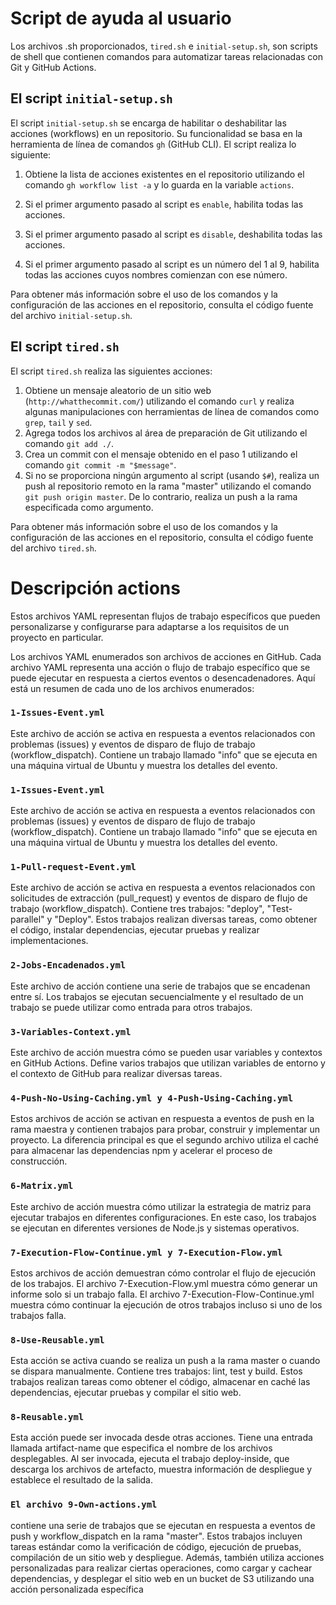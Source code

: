 # Script de ayuda al usuario

Los archivos .sh proporcionados, `tired.sh` e `initial-setup.sh`, son scripts de shell que contienen comandos para automatizar tareas relacionadas con Git y GitHub Actions.


## El script `initial-setup.sh`

El script `initial-setup.sh` se encarga de habilitar o deshabilitar las acciones (workflows) en un repositorio. Su funcionalidad se basa en la herramienta de línea de comandos `gh` (GitHub CLI). El script realiza lo siguiente:

1. Obtiene la lista de acciones existentes en el repositorio utilizando el comando `gh workflow list -a` y lo guarda en la variable `actions`.

2. Si el primer argumento pasado al script es `enable`, habilita todas las acciones.

3. Si el primer argumento pasado al script es `disable`, deshabilita todas las acciones.

4. Si el primer argumento pasado al script es un número del 1 al 9, habilita todas las acciones cuyos nombres comienzan con ese número.

Para obtener más información sobre el uso de los comandos y la configuración de las acciones en el repositorio, consulta el código fuente del archivo `initial-setup.sh`.

## El script `tired.sh`

El script `tired.sh` realiza las siguientes acciones:

1. Obtiene un mensaje aleatorio de un sitio web (`http://whatthecommit.com/`) utilizando el comando `curl` y realiza algunas manipulaciones con herramientas de línea de comandos como `grep`, `tail` y `sed`.
2. Agrega todos los archivos al área de preparación de Git utilizando el comando `git add ./`.
3. Crea un commit con el mensaje obtenido en el paso 1 utilizando el comando `git commit -m "$message"`.
4. Si no se proporciona ningún argumento al script (usando `$#`), realiza un push al repositorio remoto en la rama "master" utilizando el comando `git push origin master`. De lo contrario, realiza un push a la rama especificada como argumento.

Para obtener más información sobre el uso de los comandos y la configuración de las acciones en el repositorio, consulta el código fuente del archivo `tired.sh`.


# Descripción  actions
Estos archivos YAML representan flujos de trabajo específicos que pueden personalizarse y configurarse para adaptarse a los requisitos de un proyecto en particular.

Los archivos YAML enumerados son archivos de acciones en GitHub. Cada archivo YAML representa una acción o flujo de trabajo específico que se puede ejecutar en respuesta a ciertos eventos o desencadenadores. Aquí está un resumen de cada uno de los archivos enumerados:



### `1-Issues-Event.yml`
Este archivo de acción se activa en respuesta a eventos relacionados con problemas (issues) y eventos de disparo de flujo de trabajo (workflow_dispatch). Contiene un trabajo llamado "info" que se ejecuta en una máquina virtual de Ubuntu y muestra los detalles del evento.

### `1-Issues-Event.yml`
Este archivo de acción se activa en respuesta a eventos relacionados con problemas (issues) y eventos de disparo de flujo de trabajo (workflow_dispatch). Contiene un trabajo llamado "info" que se ejecuta en una máquina virtual de Ubuntu y muestra los detalles del evento.

### `1-Pull-request-Event.yml` 
Este archivo de acción se activa en respuesta a eventos relacionados con solicitudes de extracción (pull_request) y eventos de disparo de flujo de trabajo (workflow_dispatch). Contiene tres trabajos: "deploy", "Test-parallel" y "Deploy". Estos trabajos realizan diversas tareas, como obtener el código, instalar dependencias, ejecutar pruebas y realizar implementaciones.

### `2-Jobs-Encadenados.yml`
Este archivo de acción contiene una serie de trabajos que se encadenan entre sí. Los trabajos se ejecutan secuencialmente y el resultado de un trabajo se puede utilizar como entrada para otros trabajos.

### `3-Variables-Context.yml`
Este archivo de acción muestra cómo se pueden usar variables y contextos en GitHub Actions. Define varios trabajos que utilizan variables de entorno y el contexto de GitHub para realizar diversas tareas.

### `4-Push-No-Using-Caching.yml y 4-Push-Using-Caching.yml`
Estos archivos de acción se activan en respuesta a eventos de push en la rama maestra y contienen trabajos para probar, construir y implementar un proyecto. La diferencia principal es que el segundo archivo utiliza el caché para almacenar las dependencias npm y acelerar el proceso de construcción.

### `6-Matrix.yml`
Este archivo de acción muestra cómo utilizar la estrategia de matriz para ejecutar trabajos en diferentes configuraciones. En este caso, los trabajos se ejecutan en diferentes versiones de Node.js y sistemas operativos.

### `7-Execution-Flow-Continue.yml y 7-Execution-Flow.yml`
Estos archivos de acción demuestran cómo controlar el flujo de ejecución de los trabajos. El archivo 7-Execution-Flow.yml muestra cómo generar un informe solo si un trabajo falla. El archivo 7-Execution-Flow-Continue.yml muestra cómo continuar la ejecución de otros trabajos incluso si uno de los trabajos falla.

### `8-Use-Reusable.yml`
Esta acción se activa cuando se realiza un push a la rama master o cuando se dispara manualmente. Contiene tres trabajos: lint, test y build. Estos trabajos realizan tareas como obtener el código, almacenar en caché las dependencias, ejecutar pruebas y compilar el sitio web.

### `8-Reusable.yml` 
Esta acción puede ser invocada desde otras acciones. Tiene una entrada llamada artifact-name que especifica el nombre de los archivos desplegables. Al ser invocada, ejecuta el trabajo deploy-inside, que descarga los archivos de artefacto, muestra información de despliegue y establece el resultado de la salida.

### `El archivo 9-Own-actions.yml`
contiene una serie de trabajos que se ejecutan en respuesta a eventos de push y workflow_dispatch en la rama "master". Estos trabajos incluyen tareas estándar como la verificación de código, ejecución de pruebas, compilación de un sitio web y despliegue. Además, también utiliza acciones personalizadas para realizar ciertas operaciones, como cargar y cachear dependencias, y desplegar el sitio web en un bucket de S3 utilizando una acción personalizada específica

